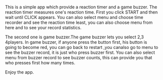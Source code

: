 This is a simple app which provide a reaction timer and a game buzzer. The reaction timer measures one's reaction time. First you click START and then wait until CLICK appears. You can also select menu and choose time recorder and see the reaction time least, you can also choose menu from here and to see your record statistics.

The second one is game buzzer.The game buzzer lets you select 2,3 4players. In game buzzer, if anyone press the button first, his button is going to become red, you can go back to restart ,you canalso go to menu to see the buzzer record, it is just who press buzzer first. You can also select menu from buzzer record to see buzzer counts, this can provide you that who presses first how many times.

Enjoy the app.